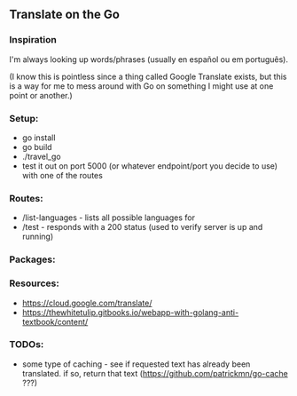 ## Translate on the Go

### Inspiration
I'm always looking up words/phrases (usually en español ou em português).

(I know this is pointless since a thing called Google Translate exists, but this is a way for me to mess around with Go on something I might use at one point or another.)


### Setup:
- go install
- go build
- ./travel_go
- test it out on port 5000 (or whatever endpoint/port you decide to use) with one of the routes


### Routes:
- /list-languages - lists all possible languages for
- /test - responds with a 200 status (used to verify server is up and running)


### Packages:


### Resources:
- https://cloud.google.com/translate/
- https://thewhitetulip.gitbooks.io/webapp-with-golang-anti-textbook/content/


### TODOs:
- some type of caching - see if requested text has already been translated.  if so, return that text (https://github.com/patrickmn/go-cache ???)
